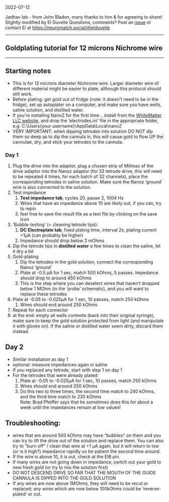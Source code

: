 2022-07-12

Jadhav lab - from John Bladon, many thanks to him & for agreeing to share!  
Slightly modified by El Duvelle
Questions, comments? Post an [issue](https://github.com/elduvelle/ephys_tutorials/issues) or contact El at https://neuromatch.social/@elduvelle

------------

## Goldplating tutorial for 12 microns Nichrome wire

------------

## Starting notes
- This is for 12 microns diameter Nichrome wire. Larger diameter wire of different material might be easier to plate, although this protocol should still work.
- Before plating: get gold out of fridge (note: it doesn't need to be in the fridge), set up autoplater on a computer, and make sure you have wells, saline solution, and distilled water.
- If you're installing NanoZ for the first time… install from the [WhiteMatter LLC website](https://white-matter.com/products/nanoz/), and drop the ‘electrodes.ini’ file in the appropriate folder, e.g. C:\Users\{your username}\AppData\Local\nanoZ
- VERY IMPORTANT: when dipping tetrodes into solution DO NOT dip them so deep as to dip the cannula in, this will cause gold to flow UP the cannulae, dry, and stick your tetrodes to the cannula.


### Day 1
1. Plug the drive into the adaptor, plug a chosen strip of Millmax of the drive adaptor into the Nanoz adaptor (for 32 tetrode drive, this will need to be repeated 4 times, for each batch of 32 channels), place the corresponding tetrodes in saline solution. Make sure the Nanoz ‘ground’ wire is also connected to the solution.  
2. Test impedance
   1. **Test impedance tab**, cycles 20, pause 2, 1004 Hz
   2. Wires that have an impedance above 10 are likely out, if you can, try to repin
   3. feel free to save the result file as a text file by clicking on the save icon
3. ‘Bubble-testing’ (= cleaning tetrode tips):
   1. **DC Electroplate tab**, fixed plating time,  interval 2s, plating current +1µA (can probably be higher)
   2. Impedance should drop below 2 mOhms
4. Dip the tetrode tips in **distilled water** a few times to clean the saline, let it dry a bit
5. Gold-plating
   1. Dip the tetrodes in the gold solution, connect the corresponding Nanoz ‘ground’
   2. Plate at -0.5 µA for 1 sec, match 500 kOhms, 5 passes. Impedance should drop to around 450 kOhms
   3. This is the step where you can deselect wires that haven’t dropped below 1 MOhm (in the ‘probe’ schematic), and you will want to replace these tetrodes
6. Plate at -0.05 to -0.025µA for 1 sec, 10 passes, match 250 kOhms
   1. Wires should end around 250 kOhms
7. Repeat for each connector
8. at the end: empty all wells contents (back into their original syringe), make sure to keep the gold solution protected from light (and manipulate it with gloves on). If the saline or distilled water seem dirty, discard them instead.

## Day 2
- Similar installation as day 1
- optional: measure impedances again in saline
- If you replaced any tetrode, start with step 1 on day 1
- For the tetrodes that were already plated:
   1. Plate at -0.05 to -0.025µA for 1 sec, 10 passes, match 250 kOhms
   2. Wires should end around 250 kOhms
   3. Do this two to three times, the second time match to 240 kOhms, and the third time match to 230 kOhms  
Note: Brad Pfeiffer says that he sometimes does this for about a week until the impedances remain at low values!

## Troubleshooting:
- wires that are around 500 kOhms may have “bubbles” on them and you can try to lift the drive out of the solution and replace them.  You can also try to “burn off” / clean that wire at +1 µA again, but it will return to low (or is it high?) impedance rapidly so be patient the second time around.
- If the wire is above 10, it is out, check at the EIB pin.
- If many wires are not going down in impedance, switch out your gold to new fresh gold (or try to mix the solution first)
- DO NOT DESCEND DRIVE SO FAR THAT THE MOUTH OF THE GUIDE CANNULA IS DIPPED INTO THE GOLD SOLUTION
- If any wires are now above 1MOhms, they will need to be recut or replaced;  any wires which are now below 100kOhms could be ‘reverse-plated’ or cut.  

